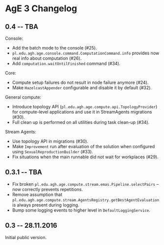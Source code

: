 # AgE 3 Changelog

## 0.4 -- TBA

Console:
- Add the batch mode to the console (#25).
- `pl.edu.agh.age.console.command.ComputationCommand.info` provides now real info about computation (#26).
- Add `computation.waitUntilFinished` command (#34).

Core:
- Compute setup failures do not result in node failure anymore (#24).
- Make `HazelcastAppender` configurable and disable it by default (#32).

General compute:
- Introduce topology API (`pl.edu.agh.age.compute.api.TopologyProvider`) for compute-level applications
  and use it in StreamAgents migrations (#30).
- Full clean up is performed on all utilities during task clean-up (#34).

Stream Agents:
- Use topology API in migrations (#30).
- Make `Improvement` run after evaluation of the solution when configured using `SexualReproductionBuilder` (#33).
- Fix situations when the main runnable did not wait for workplaces (#29). 

## 0.3.1 -- TBA

- Fix broken `pl.edu.agh.age.compute.stream.emas.Pipeline.selectPairs` – now correctly prevents repetitions.
- Remove assumption that `pl.edu.agh.age.compute.stream.AgentsRegistry.getBestAgentEvaluation` is always present
  during logging.
- Bump some logging events to higher level in `DefaultLoggingService`.

## 0.3 -- 28.11.2016

Initial public version.
